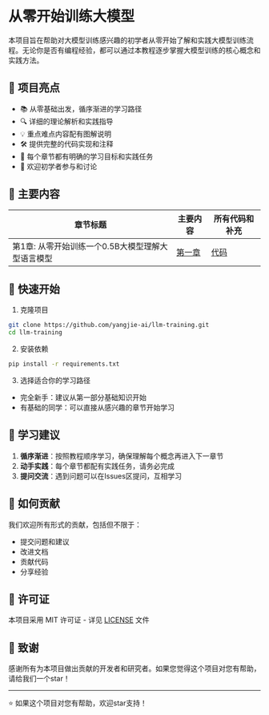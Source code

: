 # 从零开始训练大模型

本项目旨在帮助对大模型训练感兴趣的初学者从零开始了解和实践大模型训练流程。无论你是否有编程经验，都可以通过本教程逐步掌握大模型训练的核心概念和实践方法。

## 🌟 项目亮点

- 📚 从零基础出发，循序渐进的学习路径
- 🔍 详细的理论解析和实践指导
- 💡 重点难点内容配有图解说明
- 🛠️ 提供完整的代码实现和注释
- 🎯 每个章节都有明确的学习目标和实践任务
- 🤝 欢迎初学者参与和讨论

## 📖 主要内容

| 章节标题                                          | 主要内容                                                                                | 所有代码和补充 |
| ------------------------------------------------- | --------------------------------------------------------------------------------------- | -------------- |
| 第1章: 从零开始训练一个0.5B大模型理解大型语言模型 | [第一章](https://github.com/yangjie-ai/llm-training/blob/main/books/Chapter01.md) | [代码](https://github.com/yangjie-ai/llm-training/tree/main/codes/Chapter01)       |

## 🚀 快速开始

1. 克隆项目

```bash
git clone https://github.com/yangjie-ai/llm-training.git
cd llm-training
```

2. 安装依赖

```bash
pip install -r requirements.txt
```

3. 选择适合你的学习路径

- 完全新手：建议从第一部分基础知识开始
- 有基础的同学：可以直接从感兴趣的章节开始学习

## 📝 学习建议

1. **循序渐进**：按照教程顺序学习，确保理解每个概念再进入下一章节
2. **动手实践**：每个章节都配有实践任务，请务必完成
3. **提问交流**：遇到问题可以在Issues区提问，互相学习

## 🤝 如何贡献

我们欢迎所有形式的贡献，包括但不限于：

- 提交问题和建议
- 改进文档
- 贡献代码
- 分享经验

## 📜 许可证

本项目采用 MIT 许可证 - 详见 [LICENSE](LICENSE) 文件

## 🌟 致谢

感谢所有为本项目做出贡献的开发者和研究者。如果您觉得这个项目对您有帮助，请给我们一个star！

---

⭐️ 如果这个项目对您有帮助，欢迎star支持！

